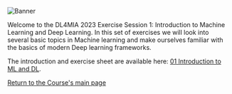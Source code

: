 ![Banner](https://heathered-minnow-f5a.notion.site/image/https%3A%2F%2Fprod-files-secure.s3.us-west-2.amazonaws.com%2F10bcea8c-e347-41c2-830b-9cba925c8c74%2F1f3ff9b0-0b80-4e6d-96c3-a31ecb2b1e0e%2FDL4MIA_banner_2023.png?table=block&id=c803086d-d342-4e13-93fc-323ec38f6811&spaceId=10bcea8c-e347-41c2-830b-9cba925c8c74&width=2000&userId=&cache=v2)


Welcome to the DL4MIA 2023 Exercise Session 1: Introduction to Machine Learning and Deep Learning. In this set of exercises we will look into several basic topics in Machine learning and make ourselves familiar with the basics of modern Deep learning frameworks.


The introduction and exercise sheet are available here: [01 Introduction to ML and DL](https://tinyurl.com/2srr6872).


[Return to the Course's main page](https://tinyurl.com/7z8jxx2w)
